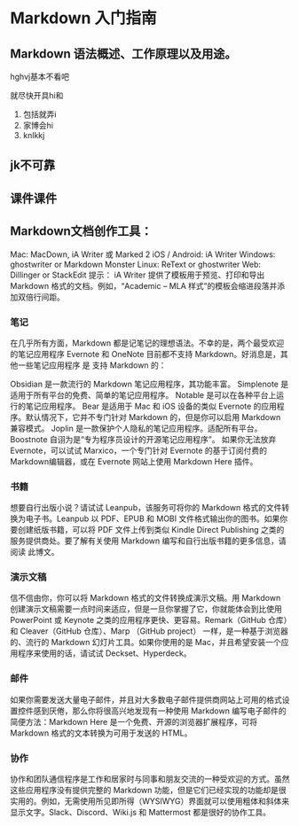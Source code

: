 # Markdown 入门指南

## Markdown 语法概述、工作原理以及用途。
hghvj基本不看吧

就尽快开具hi和

1. 包括就弄i
2. 家博会hi
3. knlkkj

## jk不可靠
## 课件课件

## Markdown文档创作工具：

Mac: MacDown, iA Writer 或 Marked 2
iOS / Android: iA Writer
Windows: ghostwriter or Markdown Monster
Linux: ReText or ghostwriter
Web: Dillinger or StackEdit
提示： iA Writer 提供了模板用于预览、打印和导出 Markdown 格式的文档。例如，“Academic – MLA 样式”的模板会缩进段落并添加双倍行间距。
### 笔记
在几乎所有方面，Markdown 都是记笔记的理想语法。不幸的是，两个最受欢迎的笔记应用程序 Evernote 和 OneNote 目前都不支持 Markdown。好消息是，其他一些笔记应用程序 是 支持 Markdown 的：

Obsidian 是一款流行的 Markdown 笔记应用程序，其功能丰富。
Simplenote 是适用于所有平台的免费、简单的笔记应用程序。
Notable 是可以在各种平台上运行的笔记应用程序。
Bear 是适用于 Mac 和 iOS 设备的类似 Evernote 的应用程序。默认情况下，它并不专门针对 Markdown 的，但是你可以启用 Markdown 兼容模式。
Joplin 是一款保护个人隐私的笔记应用程序。适配所有平台。
Boostnote 自诩为是“专为程序员设计的开源笔记应用程序”。
如果你无法放弃 Evernote，可以试试 Marxico，一个专门针对 Evernote 的基于订阅付费的 Markdown编辑器，或在 Evernote 网站上使用 Markdown Here 插件。

### 书籍
想要自行出版小说？请试试 Leanpub，该服务可将你的 Markdown 格式的文件转换为电子书。Leanpub 以 PDF、EPUB 和 MOBI 文件格式输出你的图书。如果你要创建纸版书籍，可以将 PDF 文件上传到类似 Kindle Direct Publishing 之类的服务提供商处。要了解有关使用 Markdown 编写和自行出版书籍的更多信息，请阅读 此博文。

### 演示文稿
信不信由你，你可以将 Markdown 格式的文件转换成演示文稿。用 Markdown 创建演示文稿需要一点时间来适应，但是一旦你掌握了它，你就能体会到比使用 PowerPoint 或 Keynote 之类的应用程序更快、更容易。Remark（GitHub 仓库）和 Cleaver（GitHub 仓库）、Marp （GitHub project） 一样，是一种基于浏览器的、流行的 Markdown 幻灯片工具。如果你使用的是 Mac，并且希望安装一个应用程序来使用的话，请试试 Deckset、Hyperdeck。

### 邮件
如果你需要发送大量电子邮件，并且对大多数电子邮件提供商网站上可用的格式设置控件感到厌倦，那么你将很高兴地发现有一种使用 Markdown 编写电子邮件的简便方法：Markdown Here 是一个免费、开源的浏览器扩展程序，可将 Markdown 格式的文本转换为可用于发送的 HTML。

### 协作
协作和团队通信程序是工作和居家时与同事和朋友交流的一种受欢迎的方式。虽然这些应用程序没有提供完整的 Markdown 功能，但是它们已经实现的功能却是很实用的。例如，无需使用所见即所得（WYSIWYG）界面就可以使用粗体和斜体来显示文字。Slack、Discord、Wiki.js 和 Mattermost 都是很好的协作工具。


